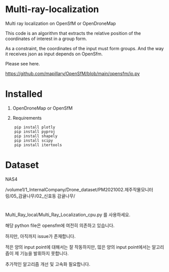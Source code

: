 # Multi-ray-localization

Multi ray localization on OpenSfM or OpenDroneMap

This code is an algorithm that extracts the relative position of the coordinates of interest in a group form.

As a constraint, the coordinates of the input must form groups. And the way it receives json as input depends on OpenSfm.

Please see here.

https://github.com/mapillary/OpenSfM/blob/main/opensfm/io.py


# Installed

1. OpenDroneMap or OpenSfM

2. Requirements
```
    pip install plotly
    pip install pyproj
    pip install shapely
    pip install scipy
    pip install itertools
``` 
# Dataset

NAS4

/volume1/1_InternalCompany/Drone_dataset/PM2021002.제주작물모니터링/05_감귤나무/02_신효동 감귤나무/
#
Multi_Ray_local/Multi_Ray_Localization_cpu.py 를 사용하세요.

해당 python file은 opensfm에 여전히 의존하고 있습니다. 

하지만, 아직까지 issue가 존재합니다.

적은 양의 input point에 대해서는 잘 작동하지만, 많은 양의 input point에서는 알고리즘이 제 기능을 발휘하지 못합니다.

추가적인 알고리즘 개선 및 고속화 필요합니다.
